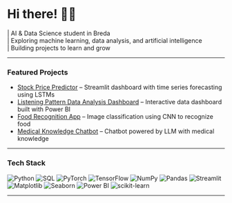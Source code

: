 # Hi there! 👋👋

| AI & Data Science student in Breda  
| Exploring machine learning, data analysis, and artificial intelligence  
| Building projects to learn and grow  

---

### Featured Projects
- [Stock Price Predictor](https://github.com/zpilitowska1/stocks-predictor) – Streamlit dashboard with time series forecasting using LSTMs  
- [Listening Pattern Data Analysis Dashboard](https://github.com/zpilitowska1/spotify-analysis/tree/main) – Interactive data dashboard built with Power BI  
- [Food Recognition App](https://github.com/zpilitowska1/food-recognition-cnn) – Image classification using CNN to recognize food  
- [Medical Knowledge Chatbot](https://github.com/zpilitowska1/Medical-Chatbot-Generative-AI) – Chatbot powered by LLM with medical knowledge  

---

### Tech Stack
![Python](https://img.shields.io/badge/-Python-FFD43B?style=flat-square&logo=python&logoColor=blue)
![SQL](https://img.shields.io/badge/-SQL-4479A1?style=flat-square&logo=mysql&logoColor=white)
![PyTorch](https://img.shields.io/badge/-PyTorch-EE4C2C?style=flat-square&logo=pytorch&logoColor=white)
![TensorFlow](https://img.shields.io/badge/-TensorFlow-FF6F00?style=flat-square&logo=tensorflow&logoColor=white)
![NumPy](https://img.shields.io/badge/-NumPy-013243?style=flat-square&logo=numpy&logoColor=white)
![Pandas](https://img.shields.io/badge/-Pandas-150458?style=flat-square&logo=pandas&logoColor=white)
![Streamlit](https://img.shields.io/badge/-Streamlit-FF4B4B?style=flat-square&logo=streamlit&logoColor=white)
![Matplotlib](https://img.shields.io/badge/-Matplotlib-11557C?style=flat-square&logo=matplotlib&logoColor=white)
![Seaborn](https://img.shields.io/badge/-Seaborn-4C72B0?style=flat-square&logo=seaborn&logoColor=white)
![Power BI](https://img.shields.io/badge/-Power%20BI-F2C811?style=flat-square&logo=power-bi&logoColor=black)
![scikit-learn](https://img.shields.io/badge/-scikit--learn-F7931E?style=flat-square&logo=scikit-learn&logoColor=white)

---
